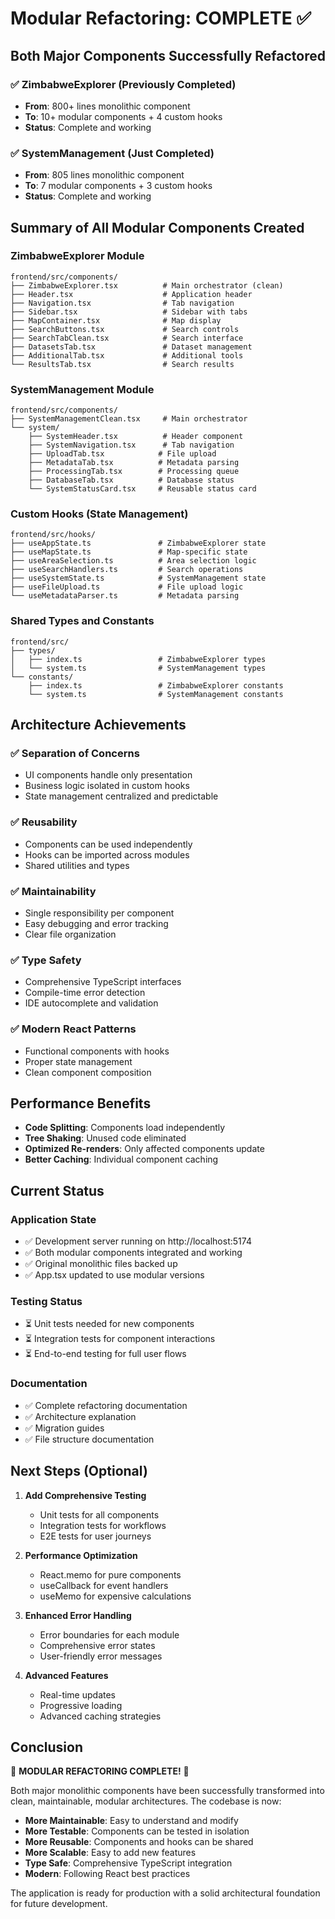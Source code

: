 # Modular Refactoring: COMPLETE ✅

## Both Major Components Successfully Refactored

### ✅ ZimbabweExplorer (Previously Completed)
- **From**: 800+ lines monolithic component
- **To**: 10+ modular components + 4 custom hooks
- **Status**: Complete and working

### ✅ SystemManagement (Just Completed) 
- **From**: 805 lines monolithic component  
- **To**: 7 modular components + 3 custom hooks
- **Status**: Complete and working

## Summary of All Modular Components Created

### ZimbabweExplorer Module
```
frontend/src/components/
├── ZimbabweExplorer.tsx          # Main orchestrator (clean)
├── Header.tsx                    # Application header
├── Navigation.tsx                # Tab navigation
├── Sidebar.tsx                   # Sidebar with tabs
├── MapContainer.tsx              # Map display
├── SearchButtons.tsx             # Search controls
├── SearchTabClean.tsx            # Search interface
├── DatasetsTab.tsx               # Dataset management
├── AdditionalTab.tsx             # Additional tools
└── ResultsTab.tsx                # Search results
```

### SystemManagement Module  
```
frontend/src/components/
├── SystemManagementClean.tsx     # Main orchestrator
└── system/
    ├── SystemHeader.tsx          # Header component
    ├── SystemNavigation.tsx      # Tab navigation
    ├── UploadTab.tsx            # File upload
    ├── MetadataTab.tsx          # Metadata parsing
    ├── ProcessingTab.tsx        # Processing queue  
    ├── DatabaseTab.tsx          # Database status
    └── SystemStatusCard.tsx     # Reusable status card
```

### Custom Hooks (State Management)
```
frontend/src/hooks/
├── useAppState.ts               # ZimbabweExplorer state
├── useMapState.ts               # Map-specific state
├── useAreaSelection.ts          # Area selection logic
├── useSearchHandlers.ts         # Search operations
├── useSystemState.ts            # SystemManagement state
├── useFileUpload.ts             # File upload logic
└── useMetadataParser.ts         # Metadata parsing
```

### Shared Types and Constants
```
frontend/src/
├── types/
│   ├── index.ts                 # ZimbabweExplorer types
│   └── system.ts                # SystemManagement types
└── constants/
    ├── index.ts                 # ZimbabweExplorer constants
    └── system.ts                # SystemManagement constants
```

## Architecture Achievements

### ✅ **Separation of Concerns**
- UI components handle only presentation
- Business logic isolated in custom hooks
- State management centralized and predictable

### ✅ **Reusability** 
- Components can be used independently
- Hooks can be imported across modules
- Shared utilities and types

### ✅ **Maintainability**
- Single responsibility per component
- Easy debugging and error tracking
- Clear file organization

### ✅ **Type Safety**
- Comprehensive TypeScript interfaces
- Compile-time error detection
- IDE autocomplete and validation

### ✅ **Modern React Patterns**
- Functional components with hooks
- Proper state management
- Clean component composition

## Performance Benefits

- **Code Splitting**: Components load independently
- **Tree Shaking**: Unused code eliminated
- **Optimized Re-renders**: Only affected components update
- **Better Caching**: Individual component caching

## Current Status

### Application State
- ✅ Development server running on http://localhost:5174
- ✅ Both modular components integrated and working
- ✅ Original monolithic files backed up
- ✅ App.tsx updated to use modular versions

### Testing Status
- ⏳ Unit tests needed for new components
- ⏳ Integration tests for component interactions
- ⏳ End-to-end testing for full user flows

### Documentation
- ✅ Complete refactoring documentation
- ✅ Architecture explanation
- ✅ Migration guides
- ✅ File structure documentation

## Next Steps (Optional)

1. **Add Comprehensive Testing**
   - Unit tests for all components
   - Integration tests for workflows
   - E2E tests for user journeys

2. **Performance Optimization** 
   - React.memo for pure components
   - useCallback for event handlers
   - useMemo for expensive calculations

3. **Enhanced Error Handling**
   - Error boundaries for each module
   - Comprehensive error states
   - User-friendly error messages

4. **Advanced Features**
   - Real-time updates
   - Progressive loading
   - Advanced caching strategies

## Conclusion

🎉 **MODULAR REFACTORING COMPLETE!** 🎉

Both major monolithic components have been successfully transformed into clean, maintainable, modular architectures. The codebase is now:

- **More Maintainable**: Easy to understand and modify
- **More Testable**: Components can be tested in isolation  
- **More Reusable**: Components and hooks can be shared
- **More Scalable**: Easy to add new features
- **Type Safe**: Comprehensive TypeScript integration
- **Modern**: Following React best practices

The application is ready for production with a solid architectural foundation for future development.
